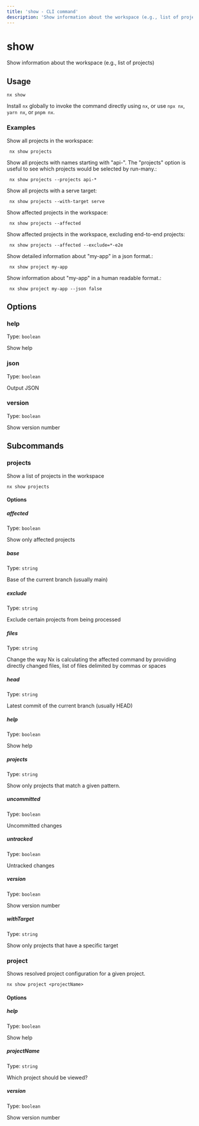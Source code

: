 ```yaml
---
title: 'show - CLI command'
description: 'Show information about the workspace (e.g., list of projects)'
---
```


# show

Show information about the workspace (e.g., list of projects)

## Usage

```shell
nx show
```

Install `nx` globally to invoke the command directly using `nx`, or use `npx nx`, `yarn nx`, or `pnpm nx`.

### Examples

Show all projects in the workspace:

```shell
 nx show projects
```

Show all projects with names starting with "api-". The "projects" option is useful to see which projects would be selected by run-many.:

```shell
 nx show projects --projects api-*
```

Show all projects with a serve target:

```shell
 nx show projects --with-target serve
```

Show affected projects in the workspace:

```shell
 nx show projects --affected
```

Show affected projects in the workspace, excluding end-to-end projects:

```shell
 nx show projects --affected --exclude=*-e2e
```

Show detailed information about "my-app" in a json format.:

```shell
 nx show project my-app
```

Show information about "my-app" in a human readable format.:

```shell
 nx show project my-app --json false
```

## Options

### help

Type: `boolean`

Show help

### json

Type: `boolean`

Output JSON

### version

Type: `boolean`

Show version number

## Subcommands

### projects

Show a list of projects in the workspace

```shell
nx show projects
```

#### Options

##### affected

Type: `boolean`

Show only affected projects

##### base

Type: `string`

Base of the current branch (usually main)

##### exclude

Type: `string`

Exclude certain projects from being processed

##### files

Type: `string`

Change the way Nx is calculating the affected command by providing directly changed files, list of files delimited by commas or spaces

##### head

Type: `string`

Latest commit of the current branch (usually HEAD)

##### help

Type: `boolean`

Show help

##### projects

Type: `string`

Show only projects that match a given pattern.

##### uncommitted

Type: `boolean`

Uncommitted changes

##### untracked

Type: `boolean`

Untracked changes

##### version

Type: `boolean`

Show version number

##### withTarget

Type: `string`

Show only projects that have a specific target

### project

Shows resolved project configuration for a given project.

```shell
nx show project <projectName>
```

#### Options

##### help

Type: `boolean`

Show help

##### projectName

Type: `string`

Which project should be viewed?

##### version

Type: `boolean`

Show version number
